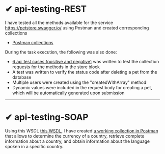 #  ✔ api-testing-REST

I have tested all the methods available for the service https://petstore.swagger.io/ using Postman and created corresponding collections
* [Postman collections](https://www.postman.com/katerinasavitskaya/workspace/my-workspace/collection/26966318-dad42019-8c7e-4cc7-81c6-29c0f3ddf096?action=share&creator=26966318)
 
During the task execution, the following was also done:
- [6 api test cases (positive and negative)](https://docs.google.com/spreadsheets/d/1k2z7gl5ZaHlFoKpWSYWDLnFi1WMKgvxBoEloQ1ncQcE/edit#gid=594504188) was written to test the collection requests for the methods in the store block
- A test was written to verify the status code after deleting a pet from the database
- Multiple users were created using the "createdWithArray" method
- Dynamic values were included in the request body for creating a pet, which will be automatically generated upon submission

---
#  ✔ api-testing-SOAP
Using this WSDL [this WSDL](http://webservices.oorsprong.org/websamples.countryinfo/CountryInfoService.wso?WSDL), I have created [a working collection in Postman](https://www.postman.com/katerinasavitskaya/workspace/my-workspace/collection/26966318-6a18fd0d-6612-4613-9524-f7e5d8dfeca5?action=share&creator=26966318) that allows to determine the currency of a country, retrieve complete information about a country, and obtain information about the language spoken in a specific country.
